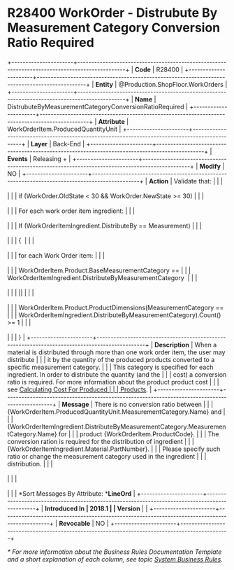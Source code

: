 ﻿---
erp.type: business-rule
erp.entity: Production.ShopFloor.WorkOrders
---

# R28400 WorkOrder - Distrubute By Measurement Category Conversion Ratio Required
+----------------------+-----------------------------------------------------------------------------------------------+
| **Code**             | R28400                                                                                        |
+----------------------+-----------------------------------------------------------------------------------------------+
| **Entity**           | @Production.ShopFloor.WorkOrders                                                              |
+----------------------+-----------------------------------------------------------------------------------------------+
| **Name**             | DistrubuteByMeasurementCategoryConversionRatioRequired                                        |
+----------------------+-----------------------------------------------------------------------------------------------+
| **Attribute**        | WorkOrderItem.ProducedQuantityUnit                                                            |
+----------------------+-----------------------------------------------------------------------------------------------+
| **Layer**            | Back-End                                                                                      |
+----------------------+-----------------------------------------------------------------------------------------------+
| **Events**           | Releasing +                                                                                   |
+----------------------+-----------------------------------------------------------------------------------------------+
| **Modify**           | NO                                                                                            |
+----------------------+-----------------------------------------------------------------------------------------------+
| **Action**           | Validate that:                                                                                |
|                      | <br/><br/>                                                                                    |
|                      | if (WorkOrder.OldState \< 30 && WorkOrder.NewState \>= 30)                                    |
|                      | <br/><br/>                                                                                    |
|                      | For each work order item ingredient:                                                          |
|                      | <br/><br/>                                                                                    |
|                      | If (WorkOrderItemIngredient.DistributeBy == Measurement)                                      |
|                      | <br/><br/>                                                                                    |
|                      | {                                                                                             |
|                      | <br/><br/>                                                                                    |
|                      | for each Work Order item:                                                                     |
|                      | <br/><br/>                                                                                    |
|                      | WorkOrderItem.Product.BaseMeasurementCategory ==                                              |
|                      | WorkOrderItemIngredient.DistributeByMeasurementCategory                                       |
|                      | <br/><br/>                                                                                    |
|                      | \|\|                                                                                          |
|                      | <br/><br/>                                                                                    |
|                      | WorkOrderItem.Product.ProductDimensions(MeasurementCategory ==                                |
|                      | WorkOrderItemIngredient.DistributeByMeasurementCategory).Count() \>= 1                        |
|                      | <br/><br/>                                                                                    |
|                      | }                                                                                             |
+----------------------+-----------------------------------------------------------------------------------------------+
| **Description**      | When a material is distributed through more than one work order item, the user may distribute |
|                      | it by the quantity of the produced products converted to a specific measurement category.     |
|                      | This category is specified for each ingredient. In order to distribute the quantity (and the  |
|                      | cost) a conversion ratio is required. For more information about the product product cost     |
|                      | see [Calculating Cost For Produced                                                            |
|                      | Products](https://confluence.erp.net/display/techdoc/Calculating+Cost+For+Produced+Products). |
+----------------------+-----------------------------------------------------------------------------------------------+
| **Message**          | There is no conversion ratio between                                                          |
|                      | {WorkOrderItem.ProducedQuantityUnit.MeasurementCategory.Name} and                             |
|                      | {WorkOrderItemIngredient.DistributeByMeasurementCategory.MeasurementCategory.Name} for        |
|                      | product {WorkOrderItem.ProductCode}.                                                          |
|                      | The conversion ration is required for the distribution of ingredient                          |
|                      | {WorkOrderItemIngredient.Material.PartNumber}.                                                |
|                      | Please specify such ratio or change the measurement category used in the ingredient           |
|                      | distribution.                                                                                 |
|                      | <br/><br/>                                                                                    |
|                      | <br/><br/>                                                                                    |
|                      | *Sort Messages By Attribute: ***LineOrd**                                                     |
+----------------------+-----------------------------------------------------------------------------------------------+
| **Introduced In      | 2018.1                                                                                        |
| Version**            |                                                                                               |
+----------------------+-----------------------------------------------------------------------------------------------+
| **Revocable**        | NO                                                                                            |
+----------------------+-----------------------------------------------------------------------------------------------+

*\* For more information about the Business Rules Documentation Template and a short explanation of each column, see
topic [System Business Rules](../templates/template-description-system-business-rules.md).*
